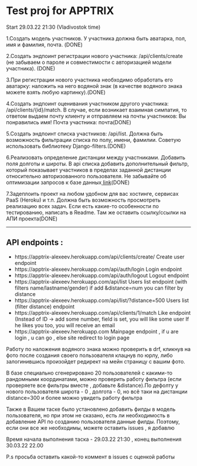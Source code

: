 <h1> Test proj for APPTRIX</h1>
<p>Start 29.03.22 21:30 (Vladivostok time)</p>

<p>1.Создать модель участников. У участника должна быть аватарка, пол, имя и фамилия, почта. (DONE)</p>
<p>2.Создать эндпоинт регистрации нового участника: /api/clients/create (не забываем о пароле и совместимости с авторизацией модели участника). (DONE)</p>
<p>3.При регистрации нового участника необходимо обработать его аватарку: наложить на него водяной знак (в качестве водяного знака можете взять любую картинку).(DONE)</p>
<p>4.Создать эндпоинт оценивания участником другого участника: /api/clients/{id}/match. В случае, если возникает взаимная симпатия, то ответом выдаем почту клиенту и отправляем на почты участников: Вы понравились имя! Почта участника: почта(DONE)</p>
<p>5.Создать эндпоинт списка участников: /api/list. Должна быть возможность фильтрации списка по полу, имени, фамилии. Советую использовать библиотеку Django-filters.(DONE)</p>
<p>6.Реализовать определение дистанции между участниками. Добавить поля долготы и широты. В api списка добавить дополнительный фильтр, который показывает участников в пределах заданной дистанции относительно авторизованного пользователя. Не забывайте об оптимизации запросов к базе данных<a href="https://en.wikipedia.org/wiki/Great-circle_distance"> link</a>(DONE)</p>
<p>7.Задеплоить проект на любом удобном для вас хостинге, сервисах PaaS (Heroku) и т.п. Должна быть возможность просмотреть реализацию всех задач. Если есть какие-то особенности по тестированию, написать в Readme. Там же оставить ссылку/ссылки на АПИ проекта(DONE)</p>
<hr>
<h2> API endpoints :</h2>
<ul>
    <li><a>https://apptrix-alexeev.herokuapp.com/api/clients/create/</a> Create user endpoint </li>
    <li><a>https://apptrix-alexeev.herokuapp.com/api/auth/login</a> Login endpoint </li>
    <li><a>https://apptrix-alexeev.herokuapp.com/api/auth/logout</a> Logout endpoint </li>
    <li><a>https://apptrix-alexeev.herokuapp.com/api/list</a> Users list endpoint (with filters name/lastname/gender) if add &distance=num you can filter by distance  </li>
    <li><a>https://apptrix-alexeev.herokuapp.com/api/list/?distance=500</a> Users list (filter distance) endpoint </li>
    <li><a>https://apptrix-alexeev.herokuapp.com/api/clients/1/match</a> Like endpoint (Instead of ID -> add some number,  field is set, you will like some user If he likes you too, you will receive an email </li>
    <li><a>https://apptrix-alexeev.herokuapp.com</a> Mainpage endpoint , if u are login , u can go , else site redirect to login page </li>
</ul>
<p> Работу по наложения водяного знака можно проверить в drf, кликнув на фото после создания своего пользователя клацнув по юрлу, либо залогинившись произойдет редирект на мейн страницу с вашим фото. </p>
<p> В базе специально сгенерировано 20 пользователей с какими-то рандомными координатами, можно проверить работу фильтра (если проверяете все фильтры вместе , добавьте &distance).По дефолту у нового пользователя широта - 0 , долгота - 0, но всё таки на дистанции distance=300 и более можно увидеть работу фильтра</p>
<p> Также в Вашем таске было установлено добавить филды в модель пользователя, но при этом не сказано, есть ли необходимость в добавление API по созданию пользователя данные филды. Поэтому, если они все же необходимы, можете оставить issues , я добавлю</p>
<p> Время начала выполнения таска - 29.03.22 21:30 , конец выполнения 30.03.22 22.00 </p>
<p> P.s просьба оставить какой-то коммент в issues с оценкой работы </p>
